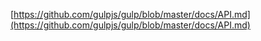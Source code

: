[https://github.com/gulpjs/gulp/blob/master/docs/API.md](https://github.com/gulpjs/gulp/blob/master/docs/API.md)

